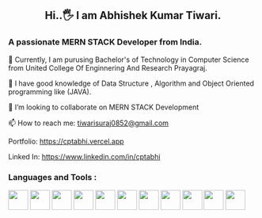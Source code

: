 <h2 align="center" >Hi..🖐 I am Abhishek Kumar Tiwari.</h2>

<h3> A passionate MERN STACK Developer from India.</h3>

🏫 Currently, I am purusing Bachelor's of Technology in Computer Science from United College Of Enginnering And Research Prayagraj.

📖 I have good knowledge of Data Structure , Algorithm and Object Oriented programming like (JAVA).

👯 I’m looking to collaborate on MERN STACK Development

📫 How to reach me: tiwarisuraj0852@gmail.com

Portfolio: https://cptabhi.vercel.app

Linked In: https://www.linkedin.com/in/cptabhi

<h3>Languages and Tools :</h3>
<div class container style="display:flex align-items:center">

<img src="https://cdn.jsdelivr.net/gh/devicons/devicon/icons/mongodb/mongodb-original.svg" width="40px" height="40px" />
<img src="https://cdn.jsdelivr.net/gh/devicons/devicon/icons/express/express-original-wordmark.svg" width="40px" height="40px" style="background-color:white"/>
<img src="https://cdn.jsdelivr.net/gh/devicons/devicon/icons/react/react-original-wordmark.svg" width="40px" height="40px"/>
<img src="https://cdn.jsdelivr.net/gh/devicons/devicon/icons/nodejs/nodejs-original.svg" width="40px" height="40px" />
<img src="https://cdn.jsdelivr.net/gh/devicons/devicon/icons/npm/npm-original-wordmark.svg" width="40px" height="40px"/>
<img src="https://cdn.jsdelivr.net/gh/devicons/devicon/icons/anaconda/anaconda-original-wordmark.svg" width="40px" height="40px"/>
<img src="https://cdn.jsdelivr.net/gh/devicons/devicon/icons/git/git-plain-wordmark.svg"  width="40px" height="40px" />
<img src="https://cdn.jsdelivr.net/gh/devicons/devicon/icons/c/c-original.svg" width="40px" height="40px"/>
<img src="https://cdn.jsdelivr.net/gh/devicons/devicon/icons/css3/css3-original.svg" width="40px" height="40px" />
<img src="https://cdn.jsdelivr.net/gh/devicons/devicon/icons/figma/figma-original.svg" width="40px" height="40px" />
<img src="https://cdn.jsdelivr.net/gh/devicons/devicon/icons/vscode/vscode-original.svg" width="40px" height="40px"/>

</div>


          
          
